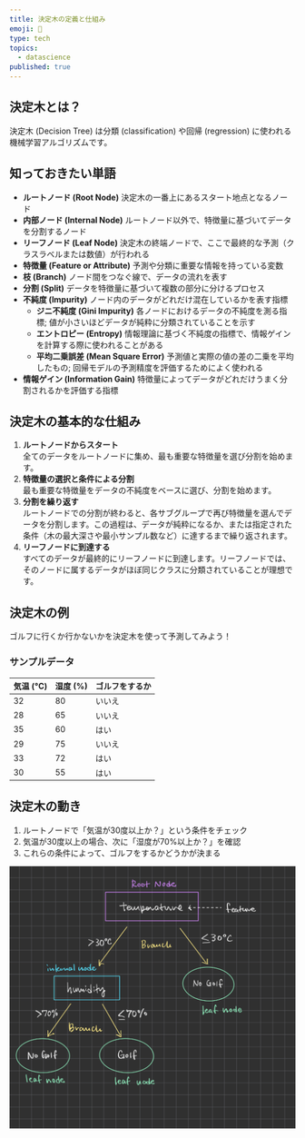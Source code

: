 ```yaml
---
title: 決定木の定義と仕組み
emoji: 🌳
type: tech
topics:
  - datascience
published: true
---
```

## 決定木とは？

決定木 (Decision Tree) は分類 (classification) や回帰 (regression) に使われる機械学習アルゴリズムです。

## 知っておきたい単語

- **ルートノード (Root Node)**
	決定木の一番上にあるスタート地点となるノード
- **内部ノード (Internal Node)**
	ルートノード以外で、特徴量に基づいてデータを分割するノード
- **リーフノード (Leaf Node)**
	決定木の終端ノードで、ここで最終的な予測（クラスラベルまたは数値）が行われる
- **特徴量 (Feature or Attribute)**
	予測や分類に重要な情報を持っている変数
- **枝 (Branch)**
	ノード間をつなぐ線で、データの流れを表す
- **分割 (Split)**
	データを特徴量に基づいて複数の部分に分けるプロセス
- **不純度 (Impurity)**
	ノード内のデータがどれだけ混在しているかを表す指標
	- **ジニ不純度 (Gini Impurity)**
		各ノードにおけるデータの不純度を測る指標; 値が小さいほどデータが純粋に分類されていることを示す
	- **エントロピー (Entropy)**
		情報理論に基づく不純度の指標で、情報ゲインを計算する際に使われることがある
	- **平均二乗誤差 (Mean Square Error)**
		予測値と実際の値の差の二乗を平均したもの; 回帰モデルの予測精度を評価するためによく使われる
- **情報ゲイン (Information Gain)**
	特徴量によってデータがどれだけうまく分割されるかを評価する指標

## 決定木の基本的な仕組み

1. **ルートノードからスタート**  
	全てのデータをルートノードに集め、最も重要な特徴量を選び分割を始めます。
2. **特徴量の選択と条件による分割**  
	最も重要な特徴量をデータの不純度をベースに選び、分割を始めます。
3. **分割を繰り返す**  
    ルートノードでの分割が終わると、各サブグループで再び特徴量を選んでデータを分割します。この過程は、データが純粋になるか、または指定された条件（木の最大深さや最小サンプル数など）に達するまで繰り返されます。
4. **リーフノードに到達する**  
    すべてのデータが最終的にリーフノードに到達します。リーフノードでは、そのノードに属するデータがほぼ同じクラスに分類されていることが理想です。

## 決定木の例

ゴルフに行くか行かないかを決定木を使って予測してみよう！

### サンプルデータ

| 気温 (°C) | 湿度 (%) | ゴルフをするか |
| ------- | ------ | ------- |
| 32      | 80     | いいえ     |
| 28      | 65     | いいえ     |
| 35      | 60     | はい      |
| 29      | 75     | いいえ     |
| 33      | 72     | はい      |
| 30      | 55     | はい      |
## 決定木の動き

1. ルートノードで「気温が30度以上か？」という条件をチェック
2. 気温が30度以上の場合、次に「湿度が70%以上か？」を確認
3. これらの条件によって、ゴルフをするかどうかが決まる

![](/images/decision-tree-example.jpeg)

